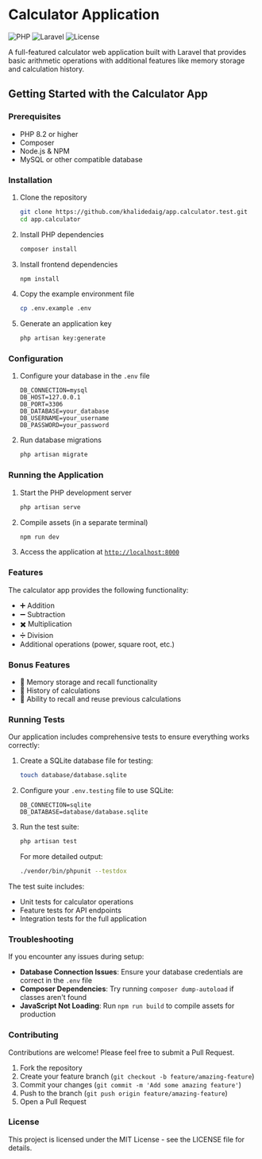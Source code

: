 # Calculator Application

![PHP](https://img.shields.io/badge/PHP-8.2+-777BB4?style=flat-square&logo=php&logoColor=white)
![Laravel](https://img.shields.io/badge/Laravel-10.x-FF2D20?style=flat-square&logo=laravel&logoColor=white)
![License](https://img.shields.io/badge/License-MIT-blue?style=flat-square)

A full-featured calculator web application built with Laravel that provides basic arithmetic operations with additional features like memory storage and calculation history.

## Getting Started with the Calculator App

### Prerequisites

-   PHP 8.2 or higher
-   Composer
-   Node.js & NPM
-   MySQL or other compatible database

### Installation

1. Clone the repository

    ```bash
    git clone https://github.com/khalidedaig/app.calculator.test.git
    cd app.calculator
    ```

2. Install PHP dependencies

    ```bash
    composer install
    ```

3. Install frontend dependencies

    ```bash
    npm install
    ```

4. Copy the example environment file

    ```bash
    cp .env.example .env
    ```

5. Generate an application key
    ```bash
    php artisan key:generate
    ```

### Configuration

1. Configure your database in the `.env` file

    ```
    DB_CONNECTION=mysql
    DB_HOST=127.0.0.1
    DB_PORT=3306
    DB_DATABASE=your_database
    DB_USERNAME=your_username
    DB_PASSWORD=your_password
    ```

2. Run database migrations
    ```bash
    php artisan migrate
    ```

### Running the Application

1. Start the PHP development server

    ```bash
    php artisan serve
    ```

2. Compile assets (in a separate terminal)

    ```bash
    npm run dev
    ```

3. Access the application at [`http://localhost:8000`](http://localhost:8000)

### Features

The calculator app provides the following functionality:

-   ➕ Addition
-   ➖ Subtraction
-   ✖️ Multiplication
-   ➗ Division
-   Additional operations (power, square root, etc.)

### Bonus Features

-   💾 Memory storage and recall functionality
-   📜 History of calculations
-   🔄 Ability to recall and reuse previous calculations

### Running Tests

Our application includes comprehensive tests to ensure everything works correctly:

1. Create a SQLite database file for testing:

    ```bash
    touch database/database.sqlite
    ```

2. Configure your `.env.testing` file to use SQLite:

    ```
    DB_CONNECTION=sqlite
    DB_DATABASE=database/database.sqlite
    ```

3. Run the test suite:

    ```bash
    php artisan test
    ```

    For more detailed output:

    ```bash
    ./vendor/bin/phpunit --testdox
    ```

The test suite includes:

-   Unit tests for calculator operations
-   Feature tests for API endpoints
-   Integration tests for the full application

### Troubleshooting

If you encounter any issues during setup:

-   **Database Connection Issues**: Ensure your database credentials are correct in the `.env` file
-   **Composer Dependencies**: Try running `composer dump-autoload` if classes aren't found
-   **JavaScript Not Loading**: Run `npm run build` to compile assets for production

### Contributing

Contributions are welcome! Please feel free to submit a Pull Request.

1. Fork the repository
2. Create your feature branch (`git checkout -b feature/amazing-feature`)
3. Commit your changes (`git commit -m 'Add some amazing feature'`)
4. Push to the branch (`git push origin feature/amazing-feature`)
5. Open a Pull Request

### License

This project is licensed under the MIT License - see the LICENSE file for details.
